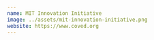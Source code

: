 ```yaml
---
name: MIT Innovation Initiative
image: ../assets/mit-innovation-initiative.png
website: https://www.coved.org
---
```

